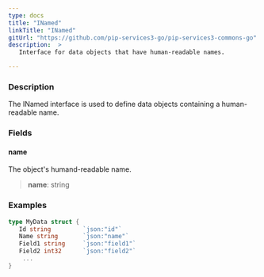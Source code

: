```yaml
---
type: docs
title: "INamed"
linkTitle: "INamed"
gitUrl: "https://github.com/pip-services3-go/pip-services3-commons-go"
description:  > 
   Interface for data objects that have human-readable names.

---
```


### Description

The INamed interface is used to define data objects containing a human-readable name.

### Fields

<span class="hide-title-link">

#### name
The object's humand-readable name.
> **name**: string

</span>

### Examples
```go
type MyData struct {
   Id string         `json:"id"`
   Name string       `json:"name"`
   Field1 string     `json:"field1"`
   Field2 int32      `json:"field2"`
    ...
}
```


